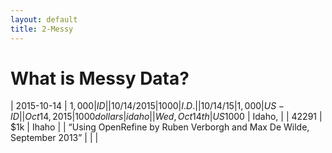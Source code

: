 ```yaml
---
layout: default
title: 2-Messy
---
```


# What is Messy Data?

| 2015-10-14 | $1,000 | ID |
| 10/14/2015 | 1000 | I.D. |
| 10/14/15 | 1,000 | US-ID |
| Oct 14, 2015 | 1000 dollars | idaho |
| Wed, Oct 14th | US$1000 | Idaho, |
| 42291 | $1k | Ihaho |
| “Using OpenRefine by Ruben Verborgh and Max De Wilde, September 2013” | | |

 
 
